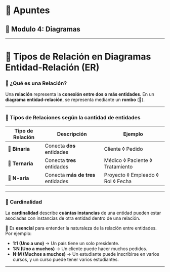 # 📝 Apuntes
## 💾 Modulo 4: Diagramas
---

# 🔗 Tipos de Relación en Diagramas Entidad-Relación (ER)

### 🧩 ¿Qué es una Relación?

Una **relación** representa la **conexión entre dos o más entidades**.
En un **diagrama entidad-relación**, se representa mediante un **rombo** (🔷).

---

### 🔄 Tipos de Relaciones según la cantidad de entidades

| Tipo de Relación | Descripción                       | Ejemplo                           |
| ---------------- | --------------------------------- | --------------------------------- |
| 🔸 **Binaria**   | Conecta **dos** entidades         | Cliente ◊ Pedido                  |
| 🔺 **Ternaria**  | Conecta **tres** entidades        | Médico ◊ Paciente ◊ Tratamiento   |
| 🔷 **N-aria**    | Conecta **más de tres** entidades | Proyecto ◊ Empleado ◊ Rol ◊ Fecha |

---

### 📏 Cardinalidad

La **cardinalidad** describe **cuántas instancias** de una entidad pueden estar asociadas con instancias de otra entidad dentro de una relación.

🔑 Es **esencial** para entender la naturaleza de la relación entre entidades.
Por ejemplo:

* **1:1 (Uno a uno)** → Un país tiene un solo presidente.
* **1\:N (Uno a muchos)** → Un cliente puede hacer muchos pedidos.
* **N\:M (Muchos a muchos)** → Un estudiante puede inscribirse en varios cursos, y un curso puede tener varios estudiantes.

---

